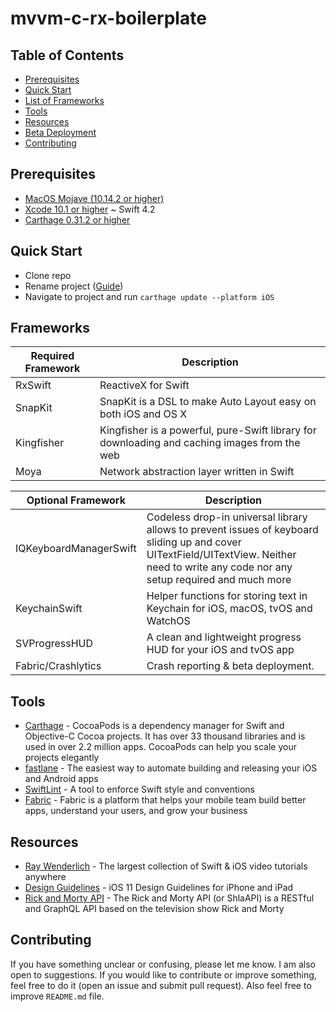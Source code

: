 # mvvm-c-rx-boilerplate

Table of Contents
-----------------

- [Prerequisites](#prerequisites)
- [Quick Start](#quick-start)
- [List of Frameworks](#list-of-frameworks)
- [Tools](#tools)
- [Resources](#resources)
- [Beta Deployment](#beta-deployment) <!-- - [Changelog](#changelog) -->
- [Contributing](#contributing)

## Prerequisites

- [MacOS Mojave (10.14.2 or higher)](https://www.apple.com/lae/macos/mojave/)
- [Xcode 10.1 or higher](https://developer.apple.com/download/) ~ Swift 4.2
- [Carthage 0.31.2 or higher](https://github.com/Carthage/Carthage)

## Quick Start
- Clone repo
- Rename project ([Guide](https://stackoverflow.com/questions/33370175/how-do-i-completely-rename-an-xcode-project-i-e-inclusive-of-folders))
- Navigate to project and run `carthage update --platform iOS`

## Frameworks

|  Required Framework  | Description |
| ------------------------------- | --------------------------------------------------------------------- |
| RxSwift | ReactiveX for Swift |
| SnapKit | SnapKit is a DSL to make Auto Layout easy on both iOS and OS X |
| Kingfisher | Kingfisher is a powerful, pure-Swift library for downloading and caching images from the web |
| Moya | Network abstraction layer written in Swift |



| Optional Framework | Description |
| ------------------------------- | --------------------------------------------------------------------- |
| IQKeyboardManagerSwift | Codeless drop-in universal library allows to prevent issues of keyboard sliding up and cover UITextField/UITextView. Neither need to write any code nor any setup required and much more |
| KeychainSwift | Helper functions for storing text in Keychain for iOS, macOS, tvOS and WatchOS |
| SVProgressHUD | A clean and lightweight progress HUD for your iOS and tvOS app |
| Fabric/Crashlytics | Crash reporting & beta deployment. |

## Tools

- [Carthage](https://github.com/Carthage/Carthage) - CocoaPods is a dependency manager for Swift and Objective-C Cocoa projects. It has over 33 thousand libraries and is used in over 2.2 million apps. CocoaPods can help you scale your projects elegantly
- [fastlane](https://docs.fastlane.tools/) - The easiest way to automate building and releasing your iOS and Android apps
- [SwiftLint](https://github.com/realm/SwiftLint) - A tool to enforce Swift style and conventions
- [Fabric](https://docs.fabric.io/apple/fabric/overview.html) - Fabric is a platform that helps your mobile team build better apps, understand your users, and grow your business

## Resources

- [Ray Wenderlich](https://www.raywenderlich.com/) - The largest collection of Swift & iOS video tutorials anywhere
- [Design Guidelines](https://designcode.io/iosdesign-guidelines) - iOS 11 Design Guidelines for iPhone and iPad
- [Rick and Morty API](https://rickandmortyapi.com/) - The Rick and Morty API (or ShlaAPI) is a RESTful and GraphQL API based on the television show Rick and Morty

## Contributing

If you have something unclear or confusing, please let me know. I am also open to suggestions. If you would like to contribute or improve something, feel free to do it (open an issue and submit pull request). Also feel free to improve `README.md` file.
